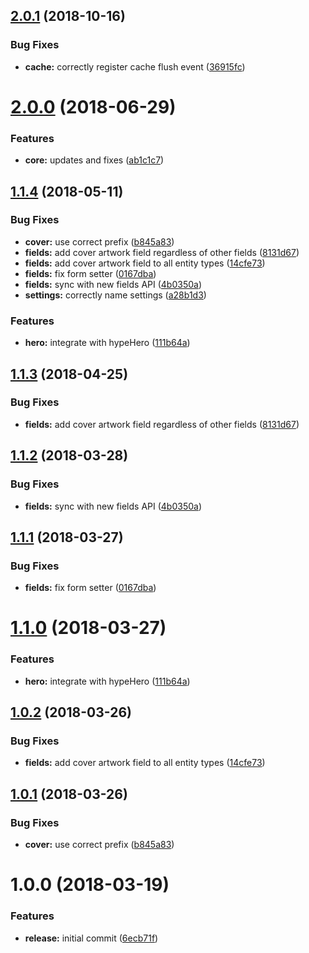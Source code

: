 <a name="2.0.1"></a>
## [2.0.1](https://github.com/hypeJunctionPro/Elgg3-hypeIllustration/compare/2.0.0...2.0.1) (2018-10-16)


### Bug Fixes

* **cache:** correctly register cache flush event ([36915fc](https://github.com/hypeJunctionPro/Elgg3-hypeIllustration/commit/36915fc))



<a name="2.0.0"></a>
# [2.0.0](https://github.com/hypeJunctionPro/Elgg3-hypeIllustration/compare/1.1.4...2.0.0) (2018-06-29)


### Features

* **core:** updates and fixes ([ab1c1c7](https://github.com/hypeJunctionPro/Elgg3-hypeIllustration/commit/ab1c1c7))



<a name="1.1.4"></a>
## [1.1.4](https://github.com/hypeJunctionPro/Elgg3-hypeIllustration/compare/1.0.0...1.1.4) (2018-05-11)


### Bug Fixes

* **cover:** use correct prefix ([b845a83](https://github.com/hypeJunctionPro/Elgg3-hypeIllustration/commit/b845a83))
* **fields:** add cover artwork field regardless of other fields ([8131d67](https://github.com/hypeJunctionPro/Elgg3-hypeIllustration/commit/8131d67))
* **fields:** add cover artwork field to all entity types ([14cfe73](https://github.com/hypeJunctionPro/Elgg3-hypeIllustration/commit/14cfe73))
* **fields:** fix form setter ([0167dba](https://github.com/hypeJunctionPro/Elgg3-hypeIllustration/commit/0167dba))
* **fields:** sync with new fields API ([4b0350a](https://github.com/hypeJunctionPro/Elgg3-hypeIllustration/commit/4b0350a))
* **settings:** correctly name settings ([a28b1d3](https://github.com/hypeJunctionPro/Elgg3-hypeIllustration/commit/a28b1d3))


### Features

* **hero:** integrate with hypeHero ([111b64a](https://github.com/hypeJunctionPro/Elgg3-hypeIllustration/commit/111b64a))



<a name="1.1.3"></a>
## [1.1.3](https://github.com/hypeJunctionPro/Elgg3-hypeIllustration/compare/1.1.2...1.1.3) (2018-04-25)


### Bug Fixes

* **fields:** add cover artwork field regardless of other fields ([8131d67](https://github.com/hypeJunctionPro/Elgg3-hypeIllustration/commit/8131d67))



<a name="1.1.2"></a>
## [1.1.2](https://github.com/hypeJunctionPro/Elgg3-hypeIllustration/compare/1.1.1...1.1.2) (2018-03-28)


### Bug Fixes

* **fields:** sync with new fields API ([4b0350a](https://github.com/hypeJunctionPro/Elgg3-hypeIllustration/commit/4b0350a))



<a name="1.1.1"></a>
## [1.1.1](https://github.com/hypeJunctionPro/Elgg3-hypeIllustration/compare/1.1.0...1.1.1) (2018-03-27)


### Bug Fixes

* **fields:** fix form setter ([0167dba](https://github.com/hypeJunctionPro/Elgg3-hypeIllustration/commit/0167dba))



<a name="1.1.0"></a>
# [1.1.0](https://github.com/hypeJunctionPro/Elgg3-hypeIllustration/compare/1.0.2...1.1.0) (2018-03-27)


### Features

* **hero:** integrate with hypeHero ([111b64a](https://github.com/hypeJunctionPro/Elgg3-hypeIllustration/commit/111b64a))



<a name="1.0.2"></a>
## [1.0.2](https://github.com/hypeJunctionPro/Elgg3-hypeIllustration/compare/1.0.1...1.0.2) (2018-03-26)


### Bug Fixes

* **fields:** add cover artwork field to all entity types ([14cfe73](https://github.com/hypeJunctionPro/Elgg3-hypeIllustration/commit/14cfe73))



<a name="1.0.1"></a>
## [1.0.1](https://github.com/hypeJunctionPro/Elgg3-hypeIllustration/compare/1.0.0...1.0.1) (2018-03-26)


### Bug Fixes

* **cover:** use correct prefix ([b845a83](https://github.com/hypeJunctionPro/Elgg3-hypeIllustration/commit/b845a83))



<a name="1.0.0"></a>
# 1.0.0 (2018-03-19)


### Features

* **release:** initial commit ([6ecb71f](https://github.com/hypeJunctionPro/Elgg3-hypeIllustration/commit/6ecb71f))



